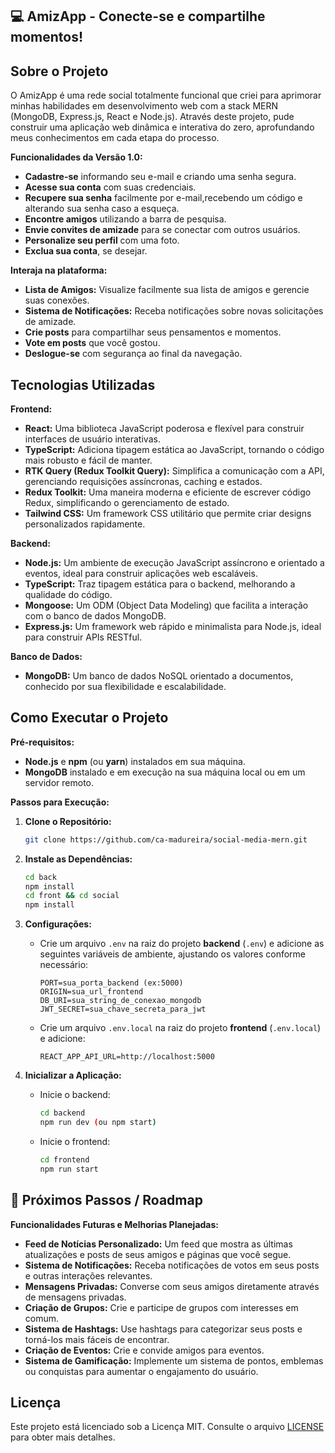 ## 💻 AmizApp - Conecte-se e compartilhe momentos!

##  Sobre o Projeto

O AmizApp é uma rede social totalmente funcional que criei para aprimorar minhas habilidades em desenvolvimento web com a stack MERN (MongoDB, Express.js, React e Node.js). Através deste projeto, pude construir uma aplicação web dinâmica e interativa do zero, aprofundando meus conhecimentos em cada etapa do processo.

**Funcionalidades da Versão 1.0:**

* **Cadastre-se** informando seu e-mail e criando uma senha segura.
* **Acesse sua conta** com suas credenciais.
* **Recupere sua senha** facilmente por e-mail,recebendo um código e alterando sua senha caso a esqueça.
* **Encontre amigos** utilizando a barra de pesquisa.
* **Envie convites de amizade** para se conectar com outros usuários.
* **Personalize seu perfil**  com uma foto.
* **Exclua sua conta**, se desejar.

**Interaja na plataforma:**

* **Lista de Amigos:**  Visualize facilmente sua lista de amigos e gerencie suas conexões.
* **Sistema de Notificações:**  Receba notificações sobre novas solicitações de amizade.
* **Crie posts** para compartilhar seus pensamentos e momentos.
* **Vote em posts** que você gostou.
* **Deslogue-se** com segurança ao final da navegação.



##  Tecnologias Utilizadas

**Frontend:**

- **React:**  Uma biblioteca JavaScript poderosa e flexível para construir interfaces de usuário interativas.
- **TypeScript:**  Adiciona tipagem estática ao JavaScript, tornando o código mais robusto e fácil de manter.
- **RTK Query (Redux Toolkit Query):**  Simplifica a comunicação com a API, gerenciando requisições assíncronas, caching e estados.
- **Redux Toolkit:**  Uma maneira moderna e eficiente de escrever código Redux, simplificando o gerenciamento de estado.
- **Tailwind CSS:**  Um framework CSS utilitário que permite criar designs personalizados rapidamente.

**Backend:**

- **Node.js:**  Um ambiente de execução JavaScript assíncrono e orientado a eventos, ideal para construir aplicações web escaláveis.
- **TypeScript:**  Traz tipagem estática para o backend, melhorando a qualidade do código.
- **Mongoose:**  Um ODM (Object Data Modeling) que facilita a interação com o banco de dados MongoDB.
- **Express.js:**  Um framework web rápido e minimalista para Node.js, ideal para construir APIs RESTful.

**Banco de Dados:**

- **MongoDB:**  Um banco de dados NoSQL orientado a documentos, conhecido por sua flexibilidade e escalabilidade.

## Como Executar o Projeto

**Pré-requisitos:**

- **Node.js** e **npm** (ou **yarn**) instalados em sua máquina.
- **MongoDB** instalado e em execução na sua máquina local ou em um servidor remoto.

**Passos para Execução:**

1. **Clone o Repositório:**
   ```bash
   git clone https://github.com/ca-madureira/social-media-mern.git
   ```

2. **Instale as Dependências:**
   ```bash
   cd back
   npm install
   cd front && cd social
   npm install
   ```

3. **Configurações:**
   - Crie um arquivo `.env` na raiz do projeto **backend** (`.env`)  e adicione as seguintes variáveis de ambiente, ajustando os valores conforme necessário:
     ```
     PORT=sua_porta_backend (ex:5000)
     ORIGIN=sua_url_frontend
     DB_URI=sua_string_de_conexao_mongodb
     JWT_SECRET=sua_chave_secreta_para_jwt
     
     ```
   - Crie um arquivo `.env.local` na raiz do projeto **frontend** (`.env.local`) e adicione:
     ```
     REACT_APP_API_URL=http://localhost:5000
     ```

4. **Inicializar a Aplicação:**
   - Inicie o backend:
     ```bash
     cd backend
     npm run dev (ou npm start)
     ```
   - Inicie o frontend:
     ```bash
     cd frontend
     npm run start
     ```

##  🚀 Próximos Passos / Roadmap

**Funcionalidades Futuras e Melhorias Planejadas:**


- **Feed de Notícias Personalizado:**  Um feed que mostra as últimas atualizações e posts de seus amigos e páginas que você segue.
- **Sistema de Notificações:**  Receba notificações de votos em seus posts e outras interações relevantes.
- **Mensagens Privadas:**  Converse com seus amigos diretamente através de mensagens privadas.
- **Criação de Grupos:**  Crie e participe de grupos com interesses em comum.
- **Sistema de Hashtags:**  Use hashtags para categorizar seus posts e torná-los mais fáceis de encontrar.
- **Criação de Eventos:**  Crie e convide amigos para eventos.
- **Sistema de Gamificação:**  Implemente um sistema de pontos, emblemas ou conquistas para aumentar o engajamento do usuário.

##  Licença

Este projeto está licenciado sob a Licença MIT. Consulte o arquivo [LICENSE](LICENSE) para obter mais detalhes.

